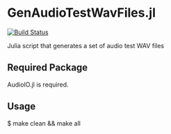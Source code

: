 # GenAudioTestWavFiles.jl

[![Build Status](https://travis-ci.org/xianrenb/GenAudioTestWavFiles.jl.svg)](https://travis-ci.org/xianrenb/GenAudioTestWavFiles.jl)

Julia script that generates a set of audio test WAV files

Required Package
----------------
AudioIO.jl is required.

Usage
-----
$ make clean && make all
